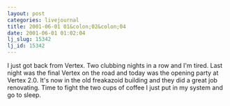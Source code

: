 ```yaml
---
layout: post
categories: livejournal
title: 2001-06-01 01&colon;02&colon;04
date: 2001-06-01 01:02:04
lj_slug: 15342
lj_id: 15342
---
```

I just got back from Vertex. Two clubbing nights in a row and I'm tired. Last night was the final Vertex on the road and today was the opening party at Vertex 2.0. It's now in the old freakazoid building and they did a great job renovating. Time to fight the two cups of coffee I just put in my system and go to sleep.
